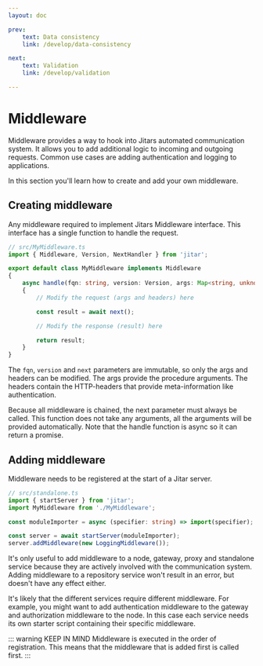 ```yaml
---
layout: doc

prev:
    text: Data consistency
    link: /develop/data-consistency

next:
    text: Validation
    link: /develop/validation

---
```


# Middleware

Middleware provides a way to hook into Jitars automated communication system. It allows you to add additional logic to incoming and outgoing requests. Common use cases are adding authentication and logging to applications.

In this section you'll learn how to create and add your own middleware.


## Creating middleware

Any middleware required to implement Jitars Middleware interface. This interface has a single function to handle the request.

```ts
// src/MyMiddleware.ts
import { Middleware, Version, NextHandler } from 'jitar';

export default class MyMiddleware implements Middleware
{
    async handle(fqn: string, version: Version, args: Map<string, unknown>, headers: Map<string, string>, next: NextHandler): Promise<unknown>
    {
        // Modify the request (args and headers) here

        const result = await next();

        // Modify the response (result) here

        return result;
    }
}
```

The `fqn`, `version` and `next` parameters are immutable, so only the args and headers can be modified. The args provide the procedure arguments. The headers contain the HTTP-headers that provide meta-information like authentication.

Because all middleware is chained, the next parameter must always be called. This function does not take any arguments, all the arguments will be provided automatically. Note that the handle function is async so it can return a promise.

## Adding middleware

Middleware needs to be registered at the start of a Jitar server.

```ts
// src/standalone.ts
import { startServer } from 'jitar';
import MyMiddleware from './MyMiddleware';

const moduleImporter = async (specifier: string) => import(specifier);

const server = await startServer(moduleImporter);
server.addMiddleware(new LoggingMiddleware());
```

It's only useful to add middleware to a node, gateway, proxy and standalone service because they are actively involved with the communication system. Adding middleware to a repository service won't result in an error, but doesn't have any effect either.

It's likely that the different services require different middleware. For example, you might want to add authentication middleware to the gateway and authorization middleware to the node. In this case each service needs its own starter script containing their specific middleware.

::: warning KEEP IN MIND 
Middleware is executed in the order of registration. This means that the middleware that is added first is called first.
:::
